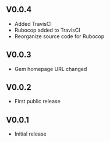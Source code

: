## V0.0.4

* Added TravisCI
* Rubocop added to TravisCI
* Reorganize source code for Rubocop

## V0.0.3

* Gem homepage URL changed

## V0.0.2

* First public release

## V0.0.1

* Initial release
